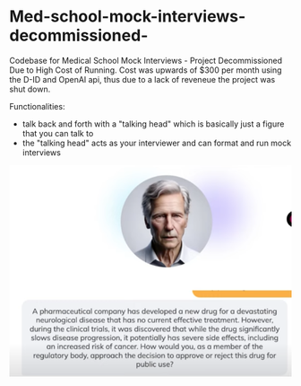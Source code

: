 # Med-school-mock-interviews-decommissioned-
Codebase for Medical School Mock Interviews - Project Decommissioned Due to High Cost of Running. Cost was upwards of $300 per month using the D-ID and OpenAI api, thus due to a lack of reveneue the project was shut down.

Functionalities:
- talk back and forth with a "talking head" which is basically just a figure that you can talk to
- the "talking head" acts as your interviewer and can format and run mock interviews

![Example](https://github.com/Gavin-Thomas/Med-school-mock-interviews-decommissioned-/blob/main/Screenshot%202024-09-23%20at%207.02.47%20AM.png?raw=true)

